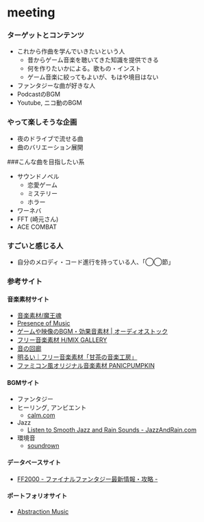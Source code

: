 meeting
=======

### ターゲットとコンテンツ

- これから作曲を学んでいきたいという人
    - 昔からゲーム音楽を聴いてきた知識を提供できる
    - 何を作りたいかによる。歌もの・インスト
    - ゲーム音楽に絞ってもよいが、もはや境目はない
- ファンタジーな曲が好きな人
- PodcastのBGM
- Youtube, ニコ動のBGM


### やって楽しそうな企画

- 夜のドライブで流せる曲
- 曲のバリエーション展開


###こんな曲を目指したい系

- サウンドノベル
    - 恋愛ゲーム
    - ミステリー
    - ホラー
- ワーネバ
- FFT (崎元さん)
- ACE COMBAT


### すごいと感じる人

- 自分のメロディ・コード進行を持っている人、「◯◯節」


### 参考サイト

#### 音楽素材サイト

- [音楽素材/魔王魂](http://maoudamashii.jokersounds.com/)
- [Presence of Music](http://www.presence-of-music.com/)
- [ゲームや映像のBGM・効果音素材 | オーディオストック](http://audiostock.jp/)
- [フリー音楽素材 H/MIX GALLERY](http://www.hmix.net/)
- [音の回廊](http://trialmsc.com/)
- [明るい｜フリー音楽素材「甘茶の音楽工房」](http://amachamusic.chagasi.com/image_akarui.html)
- [ファミコン風オリジナル音楽素材 PANICPUMPKIN](http://pansound.com/panicpumpkin/)

#### BGMサイト

- ファンタジー
- ヒーリング, アンビエント
    - [calm.com](http://www.calm.com/)
- Jazz
    - [Listen to Smooth Jazz and Rain Sounds - JazzAndRain.com](http://www.jazzandrain.com/)
- 環境音
    - [soundrown](http://soundrown.com/)

#### データベースサイト

- [FF2000 - ファイナルファンタジー最新情報・攻略 -](http://ffx.sakura.ne.jp/)

#### ポートフォリオサイト

- [Abstraction Music](http://www.abstractionmusic.com/)

